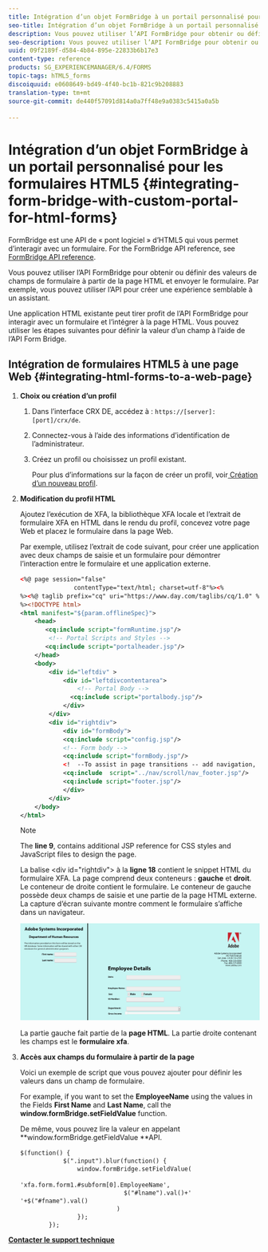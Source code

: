 ```yaml
---
title: Intégration d’un objet FormBridge à un portail personnalisé pour les formulaires HTML5
seo-title: Intégration d’un objet FormBridge à un portail personnalisé pour les formulaires HTML5
description: Vous pouvez utiliser l’API FormBridge pour obtenir ou définir des valeurs de champs de formulaire à partir de la page HTML et envoyer le formulaire.
seo-description: Vous pouvez utiliser l’API FormBridge pour obtenir ou définir des valeurs de champs de formulaire à partir de la page HTML et envoyer le formulaire.
uuid: 09f2189f-d584-4b84-895e-22833b6b17e3
content-type: reference
products: SG_EXPERIENCEMANAGER/6.4/FORMS
topic-tags: hTML5_forms
discoiquuid: e0608649-bd49-4f40-bc1b-821c9b208883
translation-type: tm+mt
source-git-commit: de440f57091d814a0a7ff48e9a0383c5415a0a5b

---
```



# Intégration d’un objet FormBridge à un portail personnalisé pour les formulaires HTML5 {#integrating-form-bridge-with-custom-portal-for-html-forms}

FormBridge est une API de « pont logiciel » d’HTML5 qui vous permet d’interagir avec un formulaire. For the FormBridge API reference, see [FormBridge API reference](/help/forms/using/form-bridge-apis.md).

Vous pouvez utiliser l’API FormBridge pour obtenir ou définir des valeurs de champs de formulaire à partir de la page HTML et envoyer le formulaire. Par exemple, vous pouvez utiliser l’API pour créer une expérience semblable à un assistant.

Une application HTML existante peut tirer profit de l’API FormBridge pour interagir avec un formulaire et l’intégrer à la page HTML. Vous pouvez utiliser les étapes suivantes pour définir la valeur d’un champ à l’aide de l’API Form Bridge.

## Intégration de formulaires HTML5 à une page Web {#integrating-html-forms-to-a-web-page}

1. **Choix ou création d’un profil**

   1. Dans l’interface CRX DE, accédez à : `https://[server]:[port]/crx/de`.
   1. Connectez-vous à l’aide des informations d’identification de l’administrateur.
   1. Créez un profil ou choisissez un profil existant.

      Pour plus d’informations sur la façon de créer un profil, voir[ Création d’un nouveau profil](/help/forms/using/custom-profile.md).

1. **Modification du profil HTML**

   Ajoutez l’exécution de XFA, la bibliothèque XFA locale et l’extrait de formulaire XFA en HTML dans le rendu du profil, concevez votre page Web et placez le formulaire dans la page Web.

   Par exemple, utilisez l’extrait de code suivant, pour créer une application avec deux champs de saisie et un formulaire pour démontrer l’interaction entre le formulaire et une application externe.

   ```xml
   <%@ page session="false"
                  contentType="text/html; charset=utf-8"%><%
   %><%@ taglib prefix="cq" uri="https://www.day.com/taglibs/cq/1.0" %><%
   %><!DOCTYPE html>
   <html manifest="${param.offlineSpec}">
       <head>
          <cq:include script="formRuntime.jsp"/>
           <!-- Portal Scripts and Styles -->
          <cq:include script="portalheader.jsp"/> 
       </head>
       <body>
           <div id="leftdiv" >
               <div id="leftdivcontentarea">   
                   <!-- Portal Body -->
                 <cq:include script="portalbody.jsp"/>  
               </div>
           </div>
           <div id="rightdiv">
               <div id="formBody">
               <cq:include script="config.jsp"/>
               <!-- Form body -->
               <cq:include script="formBody.jsp"/>
               <!  --To assist in page transitions -- add navigation, based on scrolling -->
               <cq:include  script="../nav/scroll/nav_footer.jsp"/>
               <cq:include script="footer.jsp"/>
               </div>    
           </div>
       </body>
   </html>
   ```

   >[!NOTE]
   >
   >The **line 9**, contains additional JSP reference for CSS styles and JavaScript files to design the page.
   >
   >La balise &lt;div id=&quot;rightdiv&quot;> à la **ligne 18** contient le snippet HTML du formulaire XFA.
   La page comprend deux conteneurs : **gauche** et **droit**. Le conteneur de droite contient le formulaire. Le conteneur de gauche possède deux champs de saisie et une partie de la page HTML externe.
   La capture d’écran suivante montre comment le formulaire s’affiche dans un navigateur.

   ![Portail](assets/portal.jpg)

   La partie gauche fait partie de la **page HTML**. La partie droite contenant les champs est le **formulaire xfa**.

1. **Accès aux champs du formulaire à partir de la page**

   Voici un exemple de script que vous pouvez ajouter pour définir les valeurs dans un champ de formulaire.

   For example, if you want to set the **EmployeeName** using the values in the Fields **First Name** and **Last Name**, call the **window.formBridge.setFieldValue** function.

   De même, vous pouvez lire la valeur en appelant **window.formBridge.getFieldValue **API.

   ```
   $(function() {
               $(".input").blur(function() {
                   window.formBridge.setFieldValue(
                               'xfa.form.form1.#subform[0].EmployeeName',
                                $("#lname").val()+' '+$("#fname").val()
                              )
                   });
           });
   ```

**[Contacter le support technique](https://www.adobe.com/account/sign-in.supportportal.html)**

